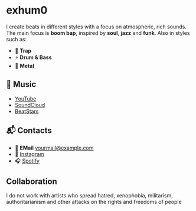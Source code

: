 # exhum0

I create beats in different styles with a focus on atmospheric, rich sounds. The main focus is **boom bap**, inspired by **soul**, **jazz** and **funk**. Also in styles such as:

- 🎵 **Trap** 
- ⚡ **Drum & Bass**
- 🎸 **Metal**

## 🎼 Music

- [YouTube](https://www.youtube.com/@exhum0)
- [SoundCloud](https://soundcloud.com/exhum0)
- [BeatStars](https://beatstars.com/...)

## 📬 Contacts

- 📧 **EMail** [yourmail@example.com](exhum0prod@gmail.com)
- 📸 [Instagram](https://www.instagram.com/exhum0)
- 🎧 [Spotify ](https://open.spotify.com/artist/...)

 ## Collaboration

 I do not work with artists who spread hatred, xenophobia, militarism, authoritarianism and other attacks on the rights and freedoms of people
